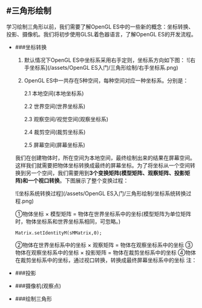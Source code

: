 #三角形绘制
---
学习绘制三角形以前，我们需要了解OpenGL ES中的一些新的概念：坐标转换、投影、摄像机。我们将初步使用GLSL着色器语言，了解OpenGL ES的开发流程。
* ###坐标转换
   1. 默认情况下OpenGL ES中坐标系采用右手定则，坐标系方向如下图：
   ![右手坐标系](/assets/OpenGL ES入门/三角形绘制/右手坐标系.png)

   2. OpenGL ES中一共存在5种空间，每种空间对应一种坐标系。分别是：

      2.1 本地空间\(本地坐标系\)

      2.2 世界空间\(世界坐标系\)

      2.3 观察空间/视觉空间\(观察坐标系\)

      2.4 裁剪空间\(裁剪坐标系\)

      2.5 屏幕空间\(屏幕坐标系\)

   我们在创建物体时，所在空间为本地空间，最终绘制出来的结果在屏幕空间。这样我们就需要把物体坐标转换成最终的屏幕坐标。为了将坐标从一个空间转换到另一个空间，我们需要用到**3个变换矩阵\(模型矩阵、观察矩阵、投影矩阵\)**和一个**视口转换**。下图展示了整个变换过程：

   ![坐标系统转换过程](/assets/OpenGL ES入门/三角形绘制/坐标系统转换过程.png)
   
   ①物体坐标 × 模型矩阵 = 物体在世界坐标系中的坐标(模型矩阵为单位矩阵时，物体坐标系和世界坐标系相同，可忽略。)
   ```
   Matrix.setIdentityM(sMMatrix,0);
   ```
   ②物体在世界坐标系中的坐标 × 观察矩阵 = 物体在观察坐标系中的坐标
   ③物体在观察坐标系中的坐标 × 投影矩阵 = 物体在裁剪坐标系中的坐标
   ④物体在裁剪坐标系中的坐标，通过视口转换，转换成最终屏幕坐标系中的坐标
   注：
   
* ###投影
* ###摄像机(观察点)
* ###绘制三角形
